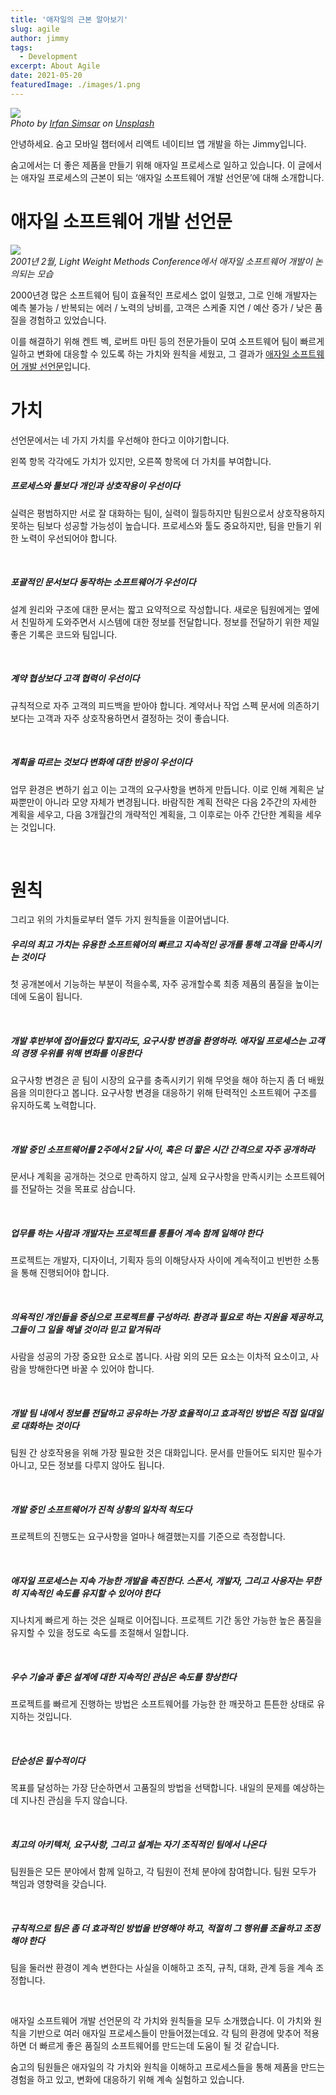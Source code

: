 ```yaml
---
title: '애자일의 근본 알아보기'
slug: agile
author: jimmy
tags:
  - Development
excerpt: About Agile
date: 2021-05-20
featuredImage: ./images/1.png
---
```


![](./images/1.jpeg)  
_Photo by <u>[Irfan Simsar](https://unsplash.com/@irfansimsar?utm_source=medium&utm_medium=referral)</u> on <u>[Unsplash](https://unsplash.com/?utm_source=medium&utm_medium=referral)</u>_

안녕하세요. 숨고 모바일 챕터에서 리액트 네이티브 앱 개발을 하는 Jimmy입니다.

숨고에서는 더 좋은 제품을 만들기 위해 애자일 프로세스로 일하고 있습니다. 이 글에서는 애자일 프로세스의 근본이 되는 ‘애자일 소프트웨어 개발 선언문’에 대해 소개합니다.

# 애자일 소프트웨어 개발 선언문

![](./images/2.jpeg)  
_2001년 2월, Light Weight Methods Conference에서 애자일 소프트웨어 개발이 논의되는 모습_

2000년경 많은 소프트웨어 팀이 효율적인 프로세스 없이 일했고, 그로 인해 개발자는 예측 불가능 / 반복되는 에러 / 노력의 낭비를, 고객은 스케줄 지연 / 예산 증가 / 낮은 품질을 경험하고 있었습니다.

이를 해결하기 위해 켄트 벡, 로버트 마틴 등의 전문가들이 모여 소프트웨어 팀이 빠르게 일하고 변화에 대응할 수 있도록 하는 가치와 원칙을 세웠고, 그 결과가 <u>[애자일 소프트웨어 개발 선언문](http://agilemanifesto.org/iso/ko/manifesto.html)</u>입니다.

# 가치

선언문에서는 네 가지 가치를 우선해야 한다고 이야기합니다.

왼쪽 항목 각각에도 가치가 있지만, 오른쪽 항목에 더 가치를 부여합니다.

##### 프로세스와 툴보다 개인과 상호작용이 우선이다

실력은 평범하지만 서로 잘 대화하는 팀이, 실력이 월등하지만 팀원으로서 상호작용하지 못하는 팀보다 성공할 가능성이 높습니다. 프로세스와 툴도 중요하지만, 팀을 만들기 위한 노력이 우선되어야 합니다.

<br>

##### 포괄적인 문서보다 동작하는 소프트웨어가 우선이다

설계 원리와 구조에 대한 문서는 짧고 요약적으로 작성합니다. 새로운 팀원에게는 옆에서 친밀하게 도와주면서 시스템에 대한 정보를 전달합니다. 정보를 전달하기 위한 제일 좋은 기록은 코드와 팀입니다.

<br>

##### 계약 협상보다 고객 협력이 우선이다

규칙적으로 자주 고객의 피드백을 받아야 합니다. 계약서나 작업 스펙 문서에 의존하기보다는 고객과 자주 상호작용하면서 결정하는 것이 좋습니다.

<br>

##### 계획을 따르는 것보다 변화에 대한 반응이 우선이다

업무 환경은 변하기 쉽고 이는 고객의 요구사항을 변하게 만듭니다. 이로 인해 계획은 날짜뿐만이 아니라 모양 자체가 변경됩니다. 바람직한 계획 전략은 다음 2주간의 자세한 계획을 세우고, 다음 3개월간의 개략적인 계획을, 그 이후로는 아주 간단한 계획을 세우는 것입니다.

<br>

# 원칙

그리고 위의 가치들로부터 열두 가지 원칙들을 이끌어냅니다.

##### 우리의 최고 가치는 유용한 소프트웨어의 빠르고 지속적인 공개를 통해 고객을 만족시키는 것이다

첫 공개본에서 기능하는 부분이 적을수록, 자주 공개할수록 최종 제품의 품질을 높이는 데에 도움이 됩니다.

<br>

##### 개발 후반부에 접어들었다 할지라도, 요구사항 변경을 환영하라. 애자일 프로세스는 고객의 경쟁 우위를 위해 변화를 이용한다

요구사항 변경은 곧 팀이 시장의 요구를 충족시키기 위해 무엇을 해야 하는지 좀 더 배웠음을 의미한다고 봅니다. 요구사항 변경을 대응하기 위해 탄력적인 소프트웨어 구조를 유지하도록 노력합니다.

<br>

##### 개발 중인 소프트웨어를 2주에서 2달 사이, 혹은 더 짧은 시간 간격으로 자주 공개하라

문서나 계획을 공개하는 것으로 만족하지 않고, 실제 요구사항을 만족시키는 소프트웨어를 전달하는 것을 목표로 삼습니다.

<br>

##### 업무를 하는 사람과 개발자는 프로젝트를 통틀어 계속 함께 일해야 한다

프로젝트는 개발자, 디자이너, 기획자 등의 이해당사자 사이에 계속적이고 빈번한 소통을 통해 진행되어야 합니다.

<br>

##### 의욕적인 개인들을 중심으로 프로젝트를 구성하라. 환경과 필요로 하는 지원을 제공하고, 그들이 그 일을 해낼 것이라 믿고 맡겨둬라

사람을 성공의 가장 중요한 요소로 봅니다. 사람 외의 모든 요소는 이차적 요소이고, 사람을 방해한다면 바꿀 수 있어야 합니다.

<br>

##### 개발 팀 내에서 정보를 전달하고 공유하는 가장 효율적이고 효과적인 방법은 직접 일대일로 대화하는 것이다

팀원 간 상호작용을 위해 가장 필요한 것은 대화입니다. 문서를 만들어도 되지만 필수가 아니고, 모든 정보를 다루지 않아도 됩니다.

<br>

##### 개발 중인 소프트웨어가 진척 상황의 일차적 척도다

프로젝트의 진행도는 요구사항을 얼마나 해결했는지를 기준으로 측정합니다.

<br>

##### 애자일 프로세스는 지속 가능한 개발을 촉진한다. 스폰서, 개발자, 그리고 사용자는 무한히 지속적인 속도를 유지할 수 있어야 한다

지나치게 빠르게 하는 것은 실패로 이어집니다. 프로젝트 기간 동안 가능한 높은 품질을 유지할 수 있을 정도로 속도를 조절해서 일합니다.

<br>

##### 우수 기술과 좋은 설계에 대한 지속적인 관심은 속도를 향상한다

프로젝트를 빠르게 진행하는 방법은 소프트웨어를 가능한 한 깨끗하고 튼튼한 상태로 유지하는 것입니다.

<br>

##### 단순성은 필수적이다

목표를 달성하는 가장 단순하면서 고품질의 방법을 선택합니다. 내일의 문제를 예상하는 데 지나친 관심을 두지 않습니다.

<br>

##### 최고의 아키텍처, 요구사항, 그리고 설계는 자기 조직적인 팀에서 나온다

팀원들은 모든 분야에서 함께 일하고, 각 팀원이 전체 분야에 참여합니다. 팀원 모두가 책임과 영향력을 갖습니다.

<br>

##### 규칙적으로 팀은 좀 더 효과적인 방법을 반영해야 하고, 적절히 그 행위를 조율하고 조정해야 한다

팀을 둘러싼 환경이 계속 변한다는 사실을 이해하고 조직, 규칙, 대화, 관계 등을 계속 조정합니다.

<br>

애자일 소프트웨어 개발 선언문의 각 가치와 원칙들을 모두 소개했습니다. 이 가치와 원칙을 기반으로 여러 애자일 프로세스들이 만들어졌는데요. 각 팀의 환경에 맞추어 적용하면 더 빠르게 좋은 품질의 소프트웨어를 만드는데 도움이 될 것 같습니다.

숨고의 팀원들은 애자일의 각 가치와 원칙을 이해하고 프로세스들을 통해 제품을 만드는 경험을 하고 있고, 변화에 대응하기 위해 계속 실험하고 있습니다.
